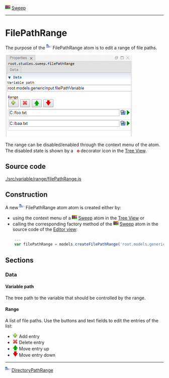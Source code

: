 ![](../../../../icons/sweep.png) [Sweep](../../study/sweep/sweep.md)

----

# FilePathRange
	
The purpose of the ![](../../../../icons/filePathRange.png) FilePathRange atom is to edit a range of file paths. 
		
![](../../../images/file_path_range.png)

The range can be disabled/enabled through the context menu of the atom. The disabled state is shown by a ![](../../../../icons/disabled.png) decorator icon in the [Tree View](../../../views/treeView.md).
		
## Source code

[./src/variable/range/filePathRange.js](../../../../src/variable/range/filePathRange.js)

## Construction
		
A new ![](../../../../icons/filePathRange.png) FilePathRange atom atom is created either by: 

* using the context menu of a ![](../../../../icons/sweep.png) [Sweep](../../study/sweep/sweep.md) atom in the [Tree View](../../../views/treeView.md) or
* calling the corresponding factory method of the ![](../../../../icons/sweep.png) [Sweep](../../study/sweep/sweep.md) atom in the source code of the [Editor view](../../../views/editorView.md):

```javascript
    ...
    var filePathRange = models.createFilePathRange('root.models.genericInput.filePathVariable', ['C:\foo.txt', 'C:\baa.txt']);	     
```						
		
## Sections

### Data

#### Variable path

The tree path to the variable that should be controlled by the range.

#### Range

A list of file paths. Use the buttons and text fields to edit the entries of the list:
* ![](../../../../icons/add.png) Add entry
* ![](../../../../icons/delete.png) Delete entry
* ![](../../../../icons/up.png) Move entry up
* ![](../../../../icons/down.png) Move entry down 

----

![](../../../../icons/directoryPathRange.png) [DirectoryPathRange](./directoryPathRange.md) 

